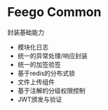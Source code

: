 # Feego Common

封装基础能力

- 模块化日志
- 统一的异常处理/响应封装
- 统一的加签验签
- 基于redis的分布式锁
- 文件上传组件
- 基于注解的分级权限控制
- JWT颁发与验证